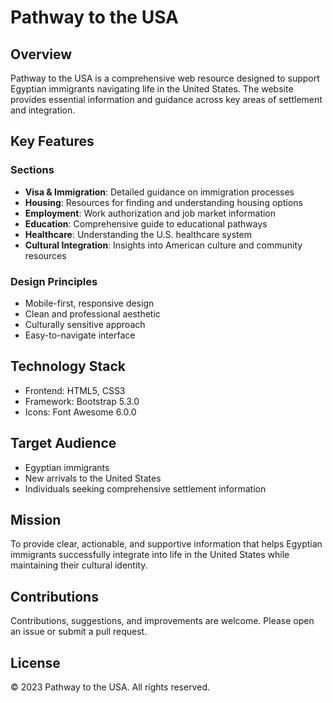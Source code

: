 # Pathway to the USA

## Overview
Pathway to the USA is a comprehensive web resource designed to support Egyptian immigrants navigating life in the United States. The website provides essential information and guidance across key areas of settlement and integration.

## Key Features

### Sections
- **Visa & Immigration**: Detailed guidance on immigration processes
- **Housing**: Resources for finding and understanding housing options
- **Employment**: Work authorization and job market information
- **Education**: Comprehensive guide to educational pathways
- **Healthcare**: Understanding the U.S. healthcare system
- **Cultural Integration**: Insights into American culture and community resources

### Design Principles
- Mobile-first, responsive design
- Clean and professional aesthetic
- Culturally sensitive approach
- Easy-to-navigate interface

## Technology Stack
- Frontend: HTML5, CSS3
- Framework: Bootstrap 5.3.0
- Icons: Font Awesome 6.0.0

## Target Audience
- Egyptian immigrants
- New arrivals to the United States
- Individuals seeking comprehensive settlement information

## Mission
To provide clear, actionable, and supportive information that helps Egyptian immigrants successfully integrate into life in the United States while maintaining their cultural identity.

## Contributions
Contributions, suggestions, and improvements are welcome. Please open an issue or submit a pull request.

## License
© 2023 Pathway to the USA. All rights reserved.
